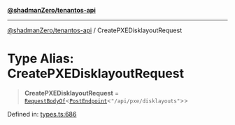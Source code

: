 [**@shadmanZero/tenantos-api**](../README.md)

***

[@shadmanZero/tenantos-api](../globals.md) / CreatePXEDisklayoutRequest

# Type Alias: CreatePXEDisklayoutRequest

> **CreatePXEDisklayoutRequest** = [`RequestBodyOf`](RequestBodyOf.md)\<[`PostEndpoint`](PostEndpoint.md)\<`"/api/pxe/disklayouts"`\>\>

Defined in: [types.ts:686](https://github.com/shadmanZero/tenantos-api/blob/a3061c31c45f4aa1cfaa0e889df3cea522a254ad/src/types.ts#L686)
